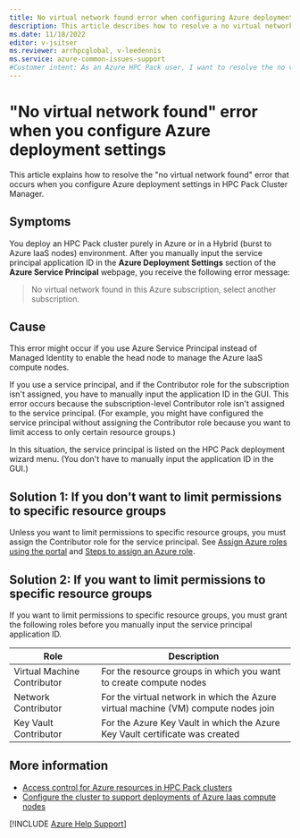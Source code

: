 ```yaml
--- 
title: No virtual network found error when configuring Azure deployment settings in HPC Pack Cluster Manager
description: This article describes how to resolve a no virtual network found error. This error occurs when you configure Azure deployment settings in HPC Pack Cluster Manager.  
ms.date: 11/18/2022
editor: v-jsitser
ms.reviewer: arrhpcglobal, v-leedennis
ms.service: azure-common-issues-support
#Customer intent: As an Azure HPC Pack user, I want to resolve the no virtual network found error that occurs when I configure Azure deployment settings in HPC Pack Cluster Manager.
---
```


# "No virtual network found" error when you configure Azure deployment settings

This article explains how to resolve the "no virtual network found" error that occurs when you configure Azure deployment settings in HPC Pack Cluster Manager.

## Symptoms

You deploy an HPC Pack cluster purely in Azure or in a Hybrid (burst to Azure IaaS nodes) environment. After you manually input the service principal application ID in the **Azure Deployment Settings** section of the **Azure Service Principal** webpage, you receive the following error message:

> No virtual network found in this Azure subscription, select another subscription.

## Cause

This error might occur if you use Azure Service Principal instead of Managed Identity to enable the head node to manage the Azure IaaS compute nodes.  

If you use a service principal, and if the Contributor role for the subscription isn't assigned, you have to manually input the application ID in the GUI. This error occurs because the subscription-level Contributor role isn't assigned to the service principal. (For example, you might have configured the service principal without assigning the Contributor role because you want to limit access to only certain resource groups.)

In this situation, the service principal is listed on the HPC Pack deployment wizard menu. (You don't have to manually input the application ID in the GUI.)

## Solution 1: If you don't want to limit permissions to specific resource groups

Unless you want to limit permissions to specific resource groups, you must assign the Contributor role for the service principal. See [Assign Azure roles using the portal](/azure/role-based-access-control/role-assignments-portal) and [Steps to assign an Azure role](/azure/role-based-access-control/role-assignments-steps).

## Solution 2: If you want to limit permissions to specific resource groups

If you want to limit permissions to specific resource groups, you must grant the following roles before you manually input the service principal application ID.

|Role|Description
|---|---
|Virtual Machine Contributor|For the resource groups in which you want to create compute nodes
|Network Contributor|For the virtual network in which the Azure virtual machine (VM) compute nodes join
|Key Vault Contributor|For the Azure Key Vault in which the Azure Key Vault certificate was created

## More information

- [Access control for Azure resources in HPC Pack clusters](/powershell/high-performance-computing/hpcpack-azure-access-permissions)
- [Configure the cluster to support deployments of Azure Iaas compute nodes](/powershell/high-performance-computing/hpcpack-burst-to-azure-iaas-nodes#step-1-configure-the-cluster-to-support-deployments-of-azure-iaas-compute-nodes)

[!INCLUDE [Azure Help Support](../../includes/azure-help-support.md)]
